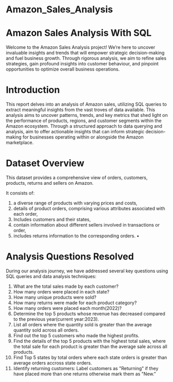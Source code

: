 # Amazon_Sales_Analysis
# Amazon Sales Analysis With SQL
Welcome to the Amazon Sales Analysis project! We’re here to uncover invaluable insights and trends that will empower strategic decision-making and fuel business growth. Through rigorous analysis, we aim to refine sales strategies, gain profound insights into customer behaviour, and pinpoint opportunities to optimize overall business operations.

# Introduction
This report delves into an analysis of Amazon sales, utilizing SQL queries to extract meaningful insights from the vast troves of data available. This analysis aims to uncover patterns, trends, and key metrics that shed light on the performance of products, regions, and customer segments within the Amazon ecosystem. Through a structured approach to data querying and analysis, aim to offer actionable insights that can inform strategic decision-making for businesses operating within or alongside the Amazon marketplace.


# Dataset Overview
This dataset provides a comprehensive view of orders, customers, products, returns and sellers on Amazon. 

It consists of:
1.  a diverse range of products with varying prices and costs,
2.  details of product orders, comprising various attributes associated with each order,
3.  Includes customers and their states,
4. contain information about different sellers involved in transactions or order,
5.	includes returns information to the corresponding orders.	•	

# Analysis Questions Resolved
During our analysis journey, we have addressed several key questions using SQL queries and data analysis techniques:
1. What are the total sales made by each customer?
2. How many orders were placed in each state?
3. How many unique products were sold?
4. How many returns were made for each product category?
5. How many orders were placed each month(2022)?
6. Determine the top 5 products whose revenue has decreased compared to the previous year(current year:2023).
7. List all orders where the quantity sold is greater than the average quantity sold across all orders.
8. Find out the top 5 customers who made the highest profits.
9. Find the details of the top 5 products with the highest total sales, where the total sale for each product is greater than the average sale across all products.
10. Find Top 5 states by total orders where each state orders is greater than average orders accross state orders.
11. Identify returning customers: Label customers as "Returning" if they have placed more than one returns otherwise mark them as "New."
